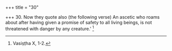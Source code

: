 +++
title = "30"

+++
30. Now they quote also (the following verse) An ascetic who roams about after having given a promise of safety to all living beings, is not threatened with danger by any creature.' [^14] 


[^14]:  Vasiṣṭha X, 1-2.
